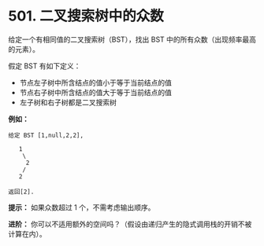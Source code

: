 # 501. 二叉搜索树中的众数

给定一个有相同值的二叉搜索树（BST），找出 BST 中的所有众数（出现频率最高的元素）。

假定 BST 有如下定义：

* 节点左子树中所含结点的值小于等于当前结点的值
* 节点右子树中所含结点的值大于等于当前结点的值
* 左子树和右子树都是二叉搜索树

**例如：**

```()
给定 BST [1,null,2,2],

   1
    \
     2
    /
   2

返回[2].
```

**提示：** 如果众数超过 1 个，不需考虑输出顺序。

**进阶：** 你可以不适用额外的空间吗？（假设由递归产生的隐式调用栈的开销不被计算在内）。
